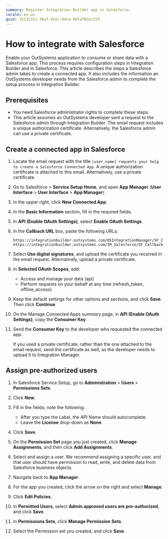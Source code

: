 ```yaml
---
summary: Register Integration Builder app in Salesforce.
locale: en-us
guid: 32131311-38a7-41ec-84ca-8bfaf82ec229
---
```

# How to integrate with Salesforce

Enable your OutSystems application to consume or share data with a Salesforce app. This process requires configuration steps in Integration Builder and in Salesforce. This article describes the steps a Salesforce admin takes to create a connected app. It also includes the information an OutSystems developer needs from the Salesforce admin to complete the setup process in Integration Builder.

## Prerequisites

* You need Salesforce administrator rights to complete these steps.
* This article assumes an OutSystems developer sent a request to the Salesforce admin through Integration Builder. The email request includes a unique authorization certificate. Alternatively, the Salesforce admin can use a private certificate. 

## Create a connected app in Salesforce

1. Locate the email request with the title ```[user_name] requests your help to create a Salesforce Connected App```. A unique authorization certificate is attached to this email. Alternatively, use a private certificate.

1. Go to Salesforce > **Service Setup Home**, and open **App Manager** (**User Interface** > **User Interface** > **App Manager**).

1. In the upper right, click **New Connected App**.

1. In the **Basic Information** section, fill in the required fields.

1. In **API (Enable OAuth Settings)**, select **Enable OAuth Settings**.

1. In the **Callback URL** box, paste the following URLs:

    ```
    https://integrationbuilder.outsystems.com/OSIntegrationManager/SF_Callback
    https://integrationbuilder.outsystems.com/IM_Salesforce/SF_Callback
    ```

1. Select **Use digital signatures**, and upload the certificate you received in the email request. Alternatively, upload a private certificate.

1. In **Selected OAuth Scopes**, add:

    * Access and manage your data (api)
    * Perform requests on your behalf at any time (refresh_token, offline_access)

1. Keep the default settings for other options and sections, and click **Save**. Then click **Continue**.

1. On the Manage Connected Apps summary page, in **API (Enable OAuth Settings)**, copy the **Consumer Key**.

1. Send the  **Consumer Key** to the developer who requested the connected app. 

    If you used a private certificate, rather than the one attached to the email request, send the certificate as well, as the developer needs to upload it to Integration Manager.  
 
## Assign pre-authorized users
 
 1. In Salesforce Service Setup, go to **Administration** > **Users** > **Permissions Sets**. 

1. Click **New**.

1. Fill in the fields; note the following:

    * After you type the Label, the API Name should autocomplete.
    * Leave the **License** drop-down as **None**

1. Click **Save**. 

1. On the **Permission Set** page you just created, click **Manage Assignments**, and then click **Add Assignments**.

1. Select and assign a user. We recommend assigning a specific user, and that user should have permission to read, write, and delete data from Salesforce business objects.

1. Navigate back to **App Manager**. 

1. For the app you created, click the arrow on the right and select **Manage**.

1. Click **Edit Policies.**

1. In **Permitted Users**, select **Admin approved users are pre-authorized**, and click **Save**.

1. In **Permissions Sets**, click **Manage Permission Sets**.

1. Select the Permission set you created, and click **Save**. 
